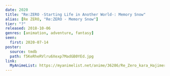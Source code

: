 ```yaml
---
date: 2020
title: "Re:ZERO -Starting Life in Another World-: Memory Snow"
alias: [Re ZERO, "Re:ZERO - Memory Snow"]
tier: "?"
released: 2018-10-06
genres: [animation, adventure, fantasy]
seen:
  first: 2020-07-14
poster:
  source: tmdb
  path: f5KeRheRVlru6Xexp7MadGB0YEd.jpg
link:
  MyAnimeList: https://myanimelist.net/anime/36286/Re_Zero_kara_Hajimeru_Isekai_Seikatsu_-_Memory_Snow
---
```

